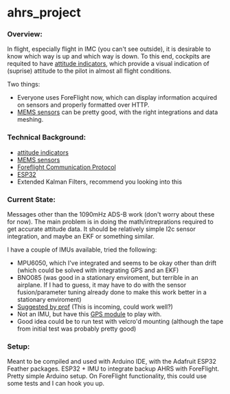 # ahrs_project
### Overview:
In flight, especially flight in IMC (you can't see outside), it is desirable to know which way is up and which way is down. To this end, cockpits are requited to have [attitude indicators](https://en.wikipedia.org/wiki/Attitude_indicator), which provide a visual indication of (suprise) attitude to the pilot in almost all flight conditions. 

Two things:
- Everyone uses ForeFlight now, which can display information acquired on sensors and properly formatted over HTTP.
- [MEMS sensors](https://jewellinstruments.com/support/how-does-a-mems-sensor-work/) can be pretty good, with the right integrations and data meshing. 

### Technical Background:
- [attitude indicators](https://en.wikipedia.org/wiki/Attitude_indicator)
- [MEMS sensors](https://jewellinstruments.com/support/how-does-a-mems-sensor-work/)
- [Foreflight Communication Protocol](https://www.foreflight.com/connect/spec/)
- [ESP32](https://www.adafruit.com/product/3405)
- Extended Kalman Filters, recommend you looking into this


### Current State:
Messages other than the 1090mHz ADS-B work (don't worry about these for now). The main problem is in doing the math/intreprations required to get accurate attitude data. It should be relatively simple I2c sensor integration, and maybe an EKF or something similar. 

I have a couple of IMUs available, tried the following:
- MPU6050, which I've integrated and seems to be okay other than drift (which could be solved with integrating GPS and an EKF)
- BNO085 (was good in a stationary enviroment, but terrible in an airplane. If I had to guess, it may have to do with the sensor fusion/parameter tuning already done to make this work better in a stationary enviroment)
- [Suggested by prof](https://www.robotshop.com/en/imu-10-dof-16g-3-axis-accelerometer-2000--s-gyromagnetometerbarometer.html) (This is incoming, could work well?)
- Not an IMU, but have this [GPS module](https://www.mouser.com/ProductDetail/SparkFun/GPS-15210?qs=Zz7%252BYVVL6bGf8coET7CrKg%3D%3D&mgh=1&gclid=Cj0KCQiA09eQBhCxARIsAAYRiymHeGObdLgaFf2PjmO-72c4x0_OGKZRrCLYyoYAehXbmmKjb3oBswoaAshFEALw_wcB) to play with. 
- Good idea could be to run test with velcro'd mounting (although the tape from initial test was probably pretty good)
### Setup:
Meant to be compiled and used with Arduino IDE, with the Adafruit ESP32 Feather packages.
ESP32 + IMU to integrate backup AHRS with ForeFlight. Pretty simple Arduino setup. On ForeFlight functionality, this could use some tests and I can hook you up.
